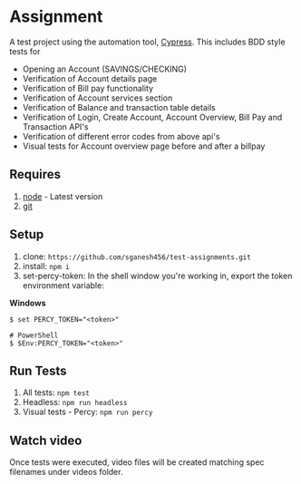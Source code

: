 # Assignment

A test project using the automation tool, [Cypress](https://www.cypress.io/). This includes BDD style tests for 
- Opening an Account (SAVINGS/CHECKING)
- Verification of Account details page
- Verification of Bill pay functionality
- Verification of Account services section
- Verification of Balance and transaction table details
- Verification of Login, Create Account, Account Overview, Bill Pay and Transaction API's
- Verification of different error codes from above api's
- Visual tests for Account overview page before and after a billpay

## Requires
1. [node](https://nodejs.org/en/) - Latest version
1. [git](https://git-scm.com/)

## Setup
1. clone: `https://github.com/sganesh456/test-assignments.git`
1. install: `npm i`
1. set-percy-token: 
In the shell window you're working in, export the token environment variable:

**Windows**

``` shell
$ set PERCY_TOKEN="<token>"

# PowerShell
$ $Env:PERCY_TOKEN="<token>"
```

## Run Tests
1. All tests: `npm test`
1. Headless: `npm run headless`
1. Visual tests - Percy: `npm run percy`

## Watch video
Once tests were executed, video files will be created matching spec filenames under videos folder.
